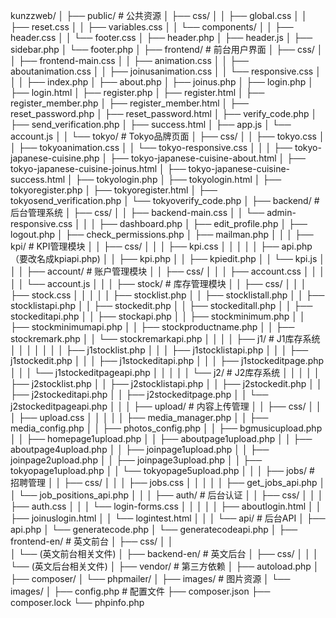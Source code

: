 kunzzweb/
│
├── public/                          # 公共资源
│   ├── css/
│   │   ├── global.css
│   │   ├── reset.css
│   │   ├── variables.css
│   │   └── components/
│   │       ├── header.css
│   │       └── footer.css
│   ├── header.php
│   ├── header.js
│   ├── sidebar.php
│   └── footer.php
│
├── frontend/                        # 前台用户界面
│   ├── css/
│   │   ├── frontend-main.css
│   │   ├── animation.css
│   │   ├── aboutanimation.css
│   │   ├── joinusanimation.css
│   │   └── responsive.css
│   │
│   ├── index.php
│   ├── about.php
│   ├── joinus.php
│   ├── login.php
│   ├── login.html
│   ├── register.php
│   ├── register.html
│   ├── register_member.php
│   ├── register_member.html
│   ├── reset_password.php
│   ├── reset_password.html
│   ├── verify_code.php
│   ├── send_verification.php
│   ├── success.html
│   ├── app.js
│   └── account.js
│
│   └── tokyo/                       # Tokyo品牌页面
│       ├── css/
│       │   ├── tokyo.css
│       │   ├── tokyoanimation.css
│       │   └── tokyo-responsive.css
│       │
│       ├── tokyo-japanese-cuisine.php
│       ├── tokyo-japanese-cuisine-about.html
│       ├── tokyo-japanese-cuisine-joinus.html
│       ├── tokyo-japanese-cuisine-success.html
│       ├── tokyologin.php
│       ├── tokyologin.html
│       ├── tokyoregister.php
│       ├── tokyoregister.html
│       ├── tokyosend_verification.php
│       └── tokyoverify_code.php
│
├── backend/                         # 后台管理系统
│   ├── css/
│   │   ├── backend-main.css
│   │   └── admin-responsive.css
│   │
│   ├── dashboard.php
│   ├── edit_profile.php
│   ├── logout.php
│   ├── check_permissions.php
│   ├── mailman.php
│   │
│   ├── kpi/                         # KPI管理模块
│   │   ├── css/
│   │   │   ├── kpi.css
│   │   │
│   │   ├── api.php （要改名成kpiapi.php)
│   │   ├── kpi.php
│   │   ├── kpiedit.php
│   │   └── kpi.js
│   │
│   ├── account/                     # 账户管理模块
│   │   ├── css/
│   │   │   ├── account.css
│   │   │
│   │   └── account.js
│   │
│   ├── stock/                       # 库存管理模块
│   │   ├── css/
│   │   │   ├── stock.css
│   │   │
│   │   ├── stocklist.php
│   │   ├── stocklistall.php
│   │   ├── stocklistapi.php
│   │   ├── stockedit.php
│   │   ├── stockeditall.php
│   │   ├── stockeditapi.php
│   │   ├── stockapi.php
│   │   ├── stockminimum.php
│   │   ├── stockminimumapi.php
│   │   ├── stockproductname.php
│   │   ├── stockremark.php
│   │   └── stockremarkapi.php
│   │
│   │   ├── j1/                      # J1库存系统
│   │   │   │
│   │   │   ├── j1stocklist.php
│   │   │   ├── j1stocklistapi.php
│   │   │   ├── j1stockedit.php
│   │   │   ├── j1stockeditapi.php
│   │   │   ├── j1stockeditpage.php
│   │   │   └── j1stockeditpageapi.php
│   │   │
│   │   └── j2/                      # J2库存系统
│   │       │
│   │       ├── j2stocklist.php
│   │       ├── j2stocklistapi.php
│   │       ├── j2stockedit.php
│   │       ├── j2stockeditapi.php
│   │       ├── j2stockeditpage.php
│   │       └── j2stockeditpageapi.php
│   │
│   ├── upload/                      # 内容上传管理
│   │   ├── css/
│   │   │   ├── upload.css
│   │   │
│   │   ├── media_manager.php
│   │   ├── media_config.php
│   │   ├── photos_config.php
│   │   ├── bgmusicupload.php
│   │   ├── homepage1upload.php
│   │   ├── aboutpage1upload.php
│   │   ├── aboutpage4upload.php
│   │   ├── joinpage1upload.php
│   │   ├── joinpage2upload.php
│   │   ├── joinpage3upload.php
│   │   ├── tokyopage1upload.php
│   │   └── tokyopage5upload.php
│   │
│   ├── jobs/                        # 招聘管理
│   │   ├── css/
│   │   │   ├── jobs.css
│   │   │
│   │   ├── get_jobs_api.php
│   │   └── job_positions_api.php
│   │
│   ├── auth/                        # 后台认证
│   │   ├── css/
│   │   │   ├── auth.css
│   │   │   └── login-forms.css
│   │   │
│   │   ├── aboutlogin.html
│   │   ├── joinuslogin.html
│   │   └── logintest.html
│   │
│   └── api/                         # 后台API
│       ├── api.php
│       └── generatecode.php
│       └── generatecodeapi.php
│
├── frontend-en/                     # 英文前台
│   ├── css/
│   │  
│   └── (英文前台相关文件)
│
├── backend-en/                      # 英文后台
│   ├── css/
│   │
│   └── (英文后台相关文件)
│
├── vendor/                          # 第三方依赖
│   ├── autoload.php
│   ├── composer/
│   └── phpmailer/
│
├── images/                          # 图片资源
│   └── images/
│
├── config.php                       # 配置文件
├── composer.json
├── composer.lock
└── phpinfo.php
